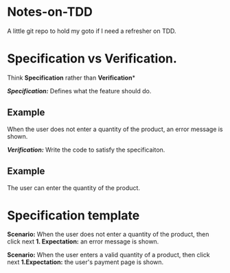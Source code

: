 # Notes-on-TDD

A little git repo to hold my goto if I need a refresher on TDD.

# Specification vs Verification.

Think **Specification** rather than **Verification***

***Specification:*** Defines what the feature should do.
## Example
When the user does not enter a quantity of the product, an error message is shown.

***Verification:*** Write the code to satisfy the specificaiton.
## Example
The user can enter the quantity of the product.

# Specification template

**Scenario:** When the user does not enter a quantity of the product, then click next
  **1. Expectation:** an error message is shown.

**Scenario:** When the user enters a valid quantity of a product, then click next
  **1.Expectation:** the user's payment page is shown.

